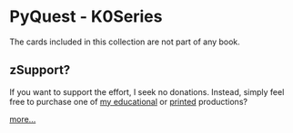 # PyQuest - K0Series

The cards included in this collection are not part of any book.

## zSupport?
If you want to support the effort, I seek no donations. Instead, simply feel free to purchase one of [my educational](https://www.udemy.com/user/randallnagy2/) or [printed](https://www.amazon.com/Randall-Nagy/e/B08ZJLH1VN?ref=sr_ntt_srch_lnk_1&qid=1660050704&sr=8-1) productions?

[more...](https://github.com/Python3-Training/PyQuest/tree/main/QuestJSOB/KASeries/KA9000)
